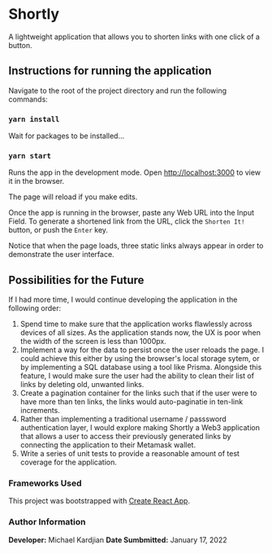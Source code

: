 # Shortly

A lightweight application that allows you to shorten links with one click of a button.

## Instructions for running the application

Navigate to the root of the project directory and run the following commands:

### `yarn install`

Wait for packages to be installed...

### `yarn start`

Runs the app in the development mode.
Open [http://localhost:3000](http://localhost:3000) to view it in the browser.

The page will reload if you make edits.

Once the app is running in the browser, paste any Web URL into the Input Field. To generate a shortened link from the URL, click the `Shorten It!` button, or push the `Enter` key.

Notice that when the page loads, three static links always appear in order to demonstrate the user interface. 

## Possibilities for the Future

If I had more time, I would continue developing the application in the following order:
1. Spend time to make sure that the application works flawlessly across devices of all sizes. As the application stands now, the UX is poor when the width of the screen is less than 1000px.
2. Implement a way for the data to persist once the user reloads the page. I could achieve this either by using the browser's local storage sytem, or by implementing a SQL database using a tool like Prisma. Alongside this feature, I would make sure the user had the ability to clean their list of links by deleting old, unwanted links.
3. Create a pagination container for the links such that if the user were to have more than ten links, the links would auto-paginatie in ten-link increments.
4. Rather than implementing a traditional username / passsword authentication layer, I would explore making Shortly a Web3 application that allows a user to access their previously generated links by connecting the application to their Metamask wallet.
5. Write a series of unit tests to provide a reasonable amount of test coverage for the application.


### Frameworks Used

This project was bootstrapped with [Create React App](https://github.com/facebook/create-react-app).

### Author Information

**Developer:** Michael Kardjian
**Date Sumbmitted:** January 17, 2022
